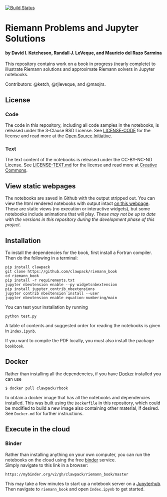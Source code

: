 [![Build Status](https://travis-ci.org/clawpack/riemann_book.svg?branch=master)](https://travis-ci.org/clawpack/riemann_book)

# Riemann Problems and Jupyter Solutions

#### by David I. Ketcheson, Randall J. LeVeque, and Mauricio del Razo Sarmina

This repository contains work on a book in progress (nearly complete) to illustrate Riemann
solutions and approximate Riemann solvers in Jupyter notebooks.

Contributors: @ketch, @rjleveque, and @maojrs.

## License

### Code

The code in this repository, including all code samples in the notebooks,
is released under the 3-Clause BSD License.  See
[LICENSE-CODE](https://github.com/clawpack/riemann_book/blob/master/LICENSE-CODE)
for the license and read more at the 
[Open Source Initiative](https://opensource.org/licenses/bsd-3-clause).

### Text

The text content of the notebooks is released under the CC-BY-NC-ND License.
See
[LICENSE-TEXT.md](https://github.com/clawpack/riemann_book/blob/master/LICENSE-TEXT.md)
for the license and read more at [Creative
Commons](https://creativecommons.org/licenses/by-nc-nd/4.0/).



## View static webpages

The notebooks are saved in Github with the output stripped out.  You can view
the html rendered notebooks with output intact [on this
webpage](http://www.clawpack.org/riemann_book/index.html).  These are static
views (no execution or interactive widgets), but some notebooks include
animations that will play.  *These may not be up to date with the versions in
this repository during the development phase of this project.*

## Installation
To install the dependencies for the book, first install a Fortran compiler.
Then do the following in a terminal:

```
pip install clawpack
git clone https://github.com/clawpack/riemann_book
cd riemann_book
pip install -r requirements.txt
jupyter nbextension enable --py widgetsnbextension
pip install jupyter_contrib_nbextensions
jupyter contrib nbextension install --user
jupyter nbextension enable equation-numbering/main
```

You can test your installation by running

```
python test.py
```

A table of contents and suggested order for reading the notebooks is given in `Index.ipynb`.

If you want to compile the PDF locally, you must also install the package `bookbook`.

## Docker

Rather than installing all the dependencies, if you have
[Docker](https://www.docker.com/) installed you can use

    $ docker pull clawpack/rbook

to obtain a docker image that has all the notebooks and dependencies
installed.  This was built using the `Dockerfile` in
this repository, which could be modified to build a new image also
containing other material, if desired.  See `Docker.md` for further
instructions.

## Execute in the cloud

### Binder

Rather than installing anything on your own computer, you can run the
notebooks on the cloud using the free
[binder](https://mybinder.org/) service.  
Simply navigate to this link in a browser:

    https://mybinder.org/v2/gh/clawpack/riemann_book/master

This may take a few minutes to start up a notebook server on a
[Jupyterhub](https://jupyterhub.readthedocs.io/en/latest/). Then navigate to
`riemann_book` and open `Index.ipynb` to get started.

